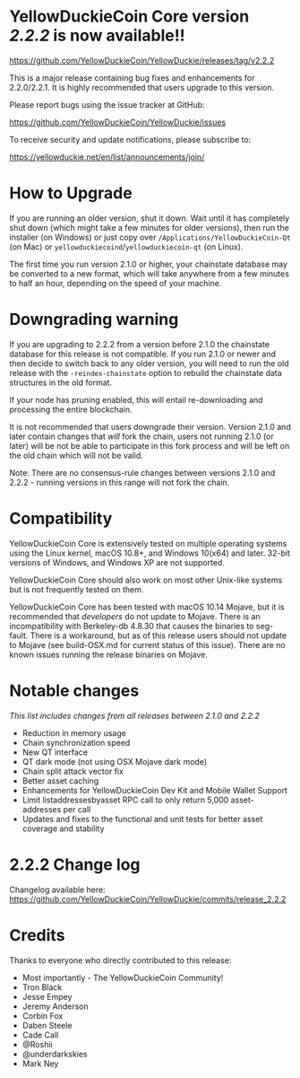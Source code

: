 YellowDuckieCoin Core version *2.2.2* is now available!!
==============

  <https://github.com/YellowDuckieCoin/YellowDuckie/releases/tag/v2.2.2>


This is a major release containing bug fixes and enhancements for 2.2.0/2.2.1.  It is highly recommended that users 
upgrade to this version.

Please report bugs using the issue tracker at GitHub:

  <https://github.com/YellowDuckieCoin/YellowDuckie/issues>

To receive security and update notifications, please subscribe to:

  <https://yellowduckie.net/en/list/announcements/join/>

How to Upgrade
==============

If you are running an older version, shut it down. Wait until it has completely
shut down (which might take a few minutes for older versions), then run the 
installer (on Windows) or just copy over `/Applications/YellowDuckieCoin-Qt` (on Mac)
or `yellowduckiecoind`/`yellowduckiecoin-qt` (on Linux).

The first time you run version 2.1.0 or higher, your chainstate database may
be converted to a new format, which will take anywhere from a few minutes to
half an hour, depending on the speed of your machine.

Downgrading warning
==============

If you are upgrading to 2.2.2 from a version before 2.1.0 the chainstate database for this release is 
not compatible.  If you run 2.1.0 or newer and then decide to switch back to any
older version, you will need to run the old release with the `-reindex-chainstate`
option to rebuild the chainstate data structures in the old format.

If your node has pruning enabled, this will entail re-downloading and
processing the entire blockchain.

It is not recommended that users downgrade their version.  Version 2.1.0 and later contain
changes that *will* fork the chain, users not running 2.1.0 (or later) will be not
be able to participate in this fork process and will be left on the old chain which 
will not be valid.

Note: There are no consensus-rule changes between versions 2.1.0 and 2.2.2 - running versions in this range
will not fork the chain. 

Compatibility
==============

YellowDuckieCoin Core is extensively tested on multiple operating systems using
the Linux kernel, macOS 10.8+, and Windows 10(x64) and later. 32-bit versions of Windows,
and Windows XP are not supported.

YellowDuckieCoin Core should also work on most other Unix-like systems but is not
frequently tested on them.

YellowDuckieCoin Core has been tested with macOS 10.14 Mojave, but it is recommended that *developers*
do not update to Mojave.  There is an incompatibility with Berkeley-db 4.8.30 that causes
the binaries to seg-fault.  There is a workaround, but as of this release users should
not update to Mojave (see build-OSX.md for current status of this issue).  There are no
known issues running the release binaries on Mojave.

Notable changes
==============
*This list includes changes from all releases between 2.1.0 and 2.2.2*
- Reduction in memory usage
- Chain synchronization speed
- New QT interface
- QT dark mode (not using OSX Mojave dark mode)
- Chain split attack vector fix
- Better asset caching
- Enhancements for YellowDuckieCoin Dev Kit and Mobile Wallet Support
- Limit listaddressesbyasset RPC call to only return 5,000 asset-addresses per call
- Updates and fixes to the functional and unit tests for better asset coverage and stability


2.2.2 Change log
==============

Changelog available here: <https://github.com/YellowDuckieCoin/YellowDuckie/commits/release_2.2.2>

Credits
==============

Thanks to everyone who directly contributed to this release:

- Most importantly - The YellowDuckieCoin Community!
- Tron Black
- Jesse Empey
- Jeremy Anderson
- Corbin Fox
- Daben Steele
- Cade Call
- @Roshii
- @underdarkskies
- Mark Ney
